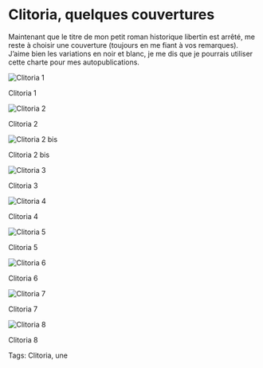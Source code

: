 # Clitoria, quelques couvertures

Maintenant que le titre de mon petit roman historique libertin est arrêté, me reste à choisir une couverture (toujours en me fiant à vos remarques). J’aime bien les variations en noir et blanc, je me dis que je pourrais utiliser cette charte pour mes autopublications.

![Clitoria 1](https://tcrouzet.com/images_tc/2014/10/clit1.jpg)

Clitoria 1

![Clitoria 2](https://tcrouzet.com/images_tc/2014/10/clit5.jpg)

Clitoria 2

![Clitoria 2 bis](https://tcrouzet.com/images_tc/2014/10/clit2bis.jpg)

Clitoria 2 bis

![Clitoria 3](https://tcrouzet.com/images_tc/2014/10/clit2.jpg)

Clitoria 3

![Clitoria 4](https://tcrouzet.com/images_tc/2014/10/clit3.jpg)

Clitoria 4

![Clitoria 5](https://tcrouzet.com/images_tc/2014/10/clit6.jpg)

Clitoria 5

![Clitoria 6](https://tcrouzet.com/images_tc/2014/10/clit4.jpg)

Clitoria 6

![Clitoria 7](https://tcrouzet.com/images_tc/2014/10/clit7.jpg)

Clitoria 7

![Clitoria 8](https://tcrouzet.com/images_tc/2014/10/clit8.jpg)

Clitoria 8



Tags: Clitoria, une